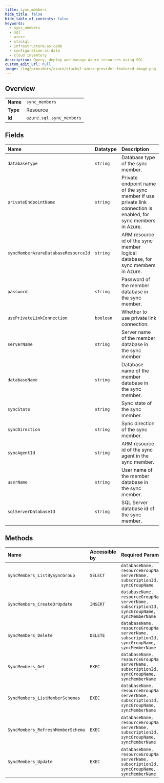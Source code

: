 ```yaml
---
title: sync_members
hide_title: false
hide_table_of_contents: false
keywords:
  - sync_members
  - sql
  - azure    
  - stackql
  - infrastructure-as-code
  - configuration-as-data
  - cloud inventory
description: Query, deploy and manage Azure resources using SQL
custom_edit_url: null
image: /img/providers/azure/stackql-azure-provider-featured-image.png
---
```

  
    

## Overview
<table><tbody>
<tr><td><b>Name</b></td><td><code>sync_members</code></td></tr>
<tr><td><b>Type</b></td><td>Resource</td></tr>
<tr><td><b>Id</b></td><td><code>azure.sql.sync_members</code></td></tr>
</tbody></table>

## Fields
| Name | Datatype | Description |
|:-----|:---------|:------------|
| `databaseType` | `string` | Database type of the sync member. |
| `privateEndpointName` | `string` | Private endpoint name of the sync member if use private link connection is enabled, for sync members in Azure. |
| `syncMemberAzureDatabaseResourceId` | `string` | ARM resource id of the sync member logical database, for sync members in Azure. |
| `password` | `string` | Password of the member database in the sync member. |
| `usePrivateLinkConnection` | `boolean` | Whether to use private link connection. |
| `serverName` | `string` | Server name of the member database in the sync member |
| `databaseName` | `string` | Database name of the member database in the sync member. |
| `syncState` | `string` | Sync state of the sync member. |
| `syncDirection` | `string` | Sync direction of the sync member. |
| `syncAgentId` | `string` | ARM resource id of the sync agent in the sync member. |
| `userName` | `string` | User name of the member database in the sync member. |
| `sqlServerDatabaseId` | `string` | SQL Server database id of the sync member. |
## Methods
| Name | Accessible by | Required Params | Description |
|:-----|:--------------|:----------------|:------------|
| `SyncMembers_ListBySyncGroup` | `SELECT` | `databaseName, resourceGroupName, serverName, subscriptionId, syncGroupName` | Lists sync members in the given sync group. |
| `SyncMembers_CreateOrUpdate` | `INSERT` | `databaseName, resourceGroupName, serverName, subscriptionId, syncGroupName, syncMemberName` | Creates or updates a sync member. |
| `SyncMembers_Delete` | `DELETE` | `databaseName, resourceGroupName, serverName, subscriptionId, syncGroupName, syncMemberName` | Deletes a sync member. |
| `SyncMembers_Get` | `EXEC` | `databaseName, resourceGroupName, serverName, subscriptionId, syncGroupName, syncMemberName` | Gets a sync member. |
| `SyncMembers_ListMemberSchemas` | `EXEC` | `databaseName, resourceGroupName, serverName, subscriptionId, syncGroupName, syncMemberName` | Gets a sync member database schema. |
| `SyncMembers_RefreshMemberSchema` | `EXEC` | `databaseName, resourceGroupName, serverName, subscriptionId, syncGroupName, syncMemberName` | Refreshes a sync member database schema. |
| `SyncMembers_Update` | `EXEC` | `databaseName, resourceGroupName, serverName, subscriptionId, syncGroupName, syncMemberName` | Updates an existing sync member. |
